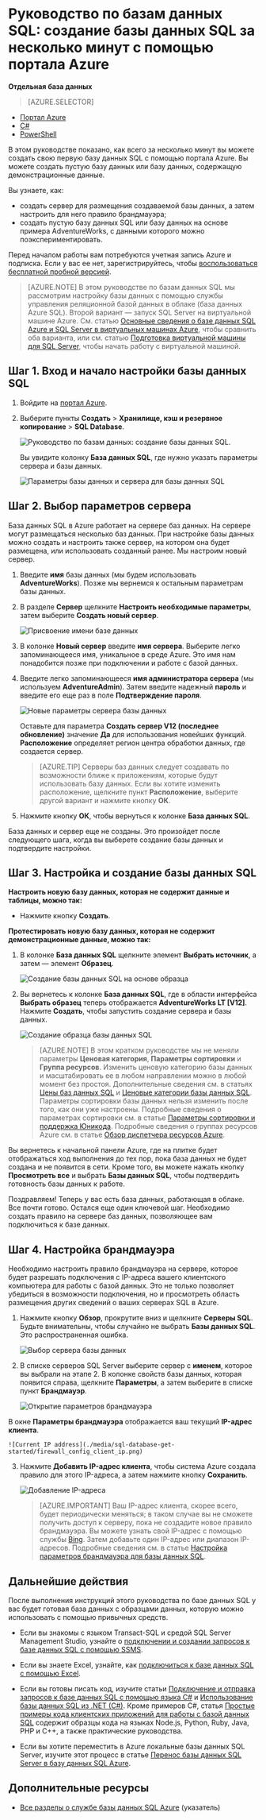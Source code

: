 <properties
	pageTitle="Руководство по базам данных SQL: создание базы данных SQL | Microsoft Azure"
	description="Руководство по базам данных SQL: создание базы данных SQL за несколько минут с помощью портала Azure. Узнайте, как настроить сервер размещения и правило брандмауэра."
	keywords="руководство по базам данных, создание базы данных sql "
	services="sql-database"
	documentationCenter=""
	authors="jeffgoll"
	manager="jeffreyg"
	editor="cgronlun"/>


<tags
	ms.service="sql-database"
	ms.workload="data-management"
	ms.tgt_pltfrm="na"
	ms.devlang="na"
	ms.topic="hero-article"
	ms.date="03/27/2016"
	ms.author="jeffreyg"/>

# Руководство по базам данных SQL: создание базы данных SQL за несколько минут с помощью портала Azure

**Отдельная база данных**

> [AZURE.SELECTOR]
- [Портал Azure](sql-database-get-started.md)
- [C#](sql-database-get-started-csharp.md)
- [PowerShell](sql-database-get-started-powershell.md)

В этом руководстве показано, как всего за несколько минут вы можете создать свою первую базу данных SQL с помощью портала Azure. Вы можете создать пустую базу данных или базу данных, содержащую демонстрационные данные.

Вы узнаете, как:

- создать сервер для размещения создаваемой базы данных, а затем настроить для него правило брандмауэра;
- создать пустую базу данных SQL или базу данных на основе примера AdventureWorks, с данными которого можно поэкспериментировать.

Перед началом работы вам потребуются учетная запись Azure и подписка. Если у вас ее нет, зарегистрируйтесь, чтобы [воспользоваться бесплатной пробной версией](https://azure.microsoft.com/pricing/free-trial/).

> [AZURE.NOTE] В этом руководстве по базам данных SQL мы рассмотрим настройку базы данных с помощью службы управления реляционной базой данных в облаке (база данных Azure SQL). Второй вариант — запуск SQL Server на виртуальной машине Azure. См. статью [Основные сведения о базе данных SQL Azure и SQL Server в виртуальных машинах Azure](data-management-azure-sql-database-and-sql-server-iaas.md), чтобы сравнить оба варианта, или см. статью [Подготовка виртуальной машины для SQL Server](../virtual-machines/virtual-machines-windows-portal-sql-server-provision.md), чтобы начать работу с виртуальной машиной.

## Шаг 1. Вход и начало настройки базы данных SQL
1. Войдите на [портал Azure](https://portal.azure.com/).
2. Выберите пункты **Создать** > **Хранилище, кэш и резервное копирование** > **SQL Database**.

	![Руководство по базам данных: создание базы данных SQL.](./media/sql-database-get-started/create-db.png)

	Вы увидите колонку **База данных SQL**, где нужно указать параметры сервера и базы данных.

	![Параметры базы данных и сервера для базы данных SQL](./media/sql-database-get-started/get-started-dbandserversettings.png)

## Шаг 2. Выбор параметров сервера
База данных SQL в Azure работает на сервере баз данных. На сервере могут размещаться несколько баз данных. При настройке базы данных можно создать и настроить также сервер, на котором она будет размещена, или использовать созданный ранее. Мы настроим новый сервер.

1. Введите **имя** базы данных (мы будем использовать **AdventureWorks**). Позже мы вернемся к остальным параметрам базы данных.
2. В разделе **Сервер** щелкните **Настроить необходимые параметры**, затем выберите **Создать новый сервер**.

	![Присвоение имени базе данных](./media/sql-database-get-started/name-and-newserver.png)

3. В колонке **Новый сервер** введите **имя сервера**. Выберите легко запоминающееся имя, уникальное в среде Azure. Это имя нам понадобится позже при подключении и работе с базой данных.
4. Введите легко запоминающееся **имя администратора сервера** (мы используем **AdventureAdmin**). Затем введите надежный **пароль** и введите его еще раз в поле **Подтверждение пароля**.

	![Новые параметры сервера базы данных](./media/sql-database-get-started/get-started-serversettings.png)

	 Оставьте для параметра **Создать сервер V12 (последнее обновление)** значение **Да** для использования новейших функций. **Расположение** определяет регион центра обработки данных, где создается сервер.

	>[AZURE.TIP] Серверы баз данных следует создавать по возможности ближе к приложениям, которые будут использовать базу данных. Если вы хотите изменить расположение, щелкните пункт **Расположение**, выберите другой вариант и нажмите кнопку **ОК**.

5. Нажмите кнопку **ОК**, чтобы вернуться к колонке **База данных SQL**.

База данных и сервер еще не созданы. Это произойдет после следующего шага, когда вы выберете создание базы данных и подтвердите настройки.

## Шаг 3. Настройка и создание базы данных SQL

**Настроить новую базу данных, которая не содержит данные и таблицы, можно так:**
- Нажмите кнопку **Создать**.

**Протестировать новую базу данных, которая не содержит демонстрационные данные, можно так:**

1. В колонке **База данных SQL** щелкните элемент **Выбрать источник**, а затем — элемент **Образец**.

	![Создание базы данных SQL на основе образца](./media/sql-database-get-started/new-sample-db.png)

2. Вы вернетесь к колонке **База данных SQL**, где в области интерфейса **Выбрать образец** теперь отображается **AdventureWorks LT [V12]**. Нажмите **Создать**, чтобы запустить создание сервера и базы данных.

	![Создание образца базы данных SQL](./media/sql-database-get-started/adworks_create.png)

	>[AZURE.NOTE] В этом кратком руководстве мы не меняли параметры **Ценовая категория**, **Параметры сортировки** и **Группа ресурсов**. Изменить ценовую категорию базы данных и масштабировать ее в любом направлении можно в любой момент без простоя. Дополнительные сведения см. в статьях [Цены баз данных SQL](https://azure.microsoft.com/pricing/details/sql-database/) и [Ценовые категории базы данных SQL](sql-database-service-tiers.md). Параметры сортировки базы данных нельзя изменить после того, как они уже настроены. Подробные сведения о параметрах сортировки см. в статье [Параметры сортировки и поддержка Юникода](https://msdn.microsoft.com/library/ms143726.aspx). Подробные сведения о группах ресурсов Azure см. в статье [Обзор диспетчера ресурсов Azure](resource-group-overview.md).

Вы вернетесь к начальной панели Azure, где на плитке будет отображаться ход выполнения до тех пор, пока база данных не будет создана и не появится в сети. Кроме того, вы можете нажать кнопку **Просмотреть все** и выбрать **Базы данных SQL**, чтобы подтвердить готовность базы данных к работе.

Поздравляем! Теперь у вас есть база данных, работающая в облаке. Все почти готово. Остался еще один ключевой шаг. Необходимо создать правило на сервере баз данных, позволяющее вам подключиться к базе данных.

## Шаг 4. Настройка брандмауэра

Необходимо настроить правило брандмауэра на сервере, которое будет разрешать подключения с IP-адреса вашего клиентского компьютера для работы с базой данных. Это не только позволяет убедиться в возможности подключения, но и просмотреть область размещения других сведений о ваших серверах SQL в Azure.

1. Нажмите кнопку **Обзор**, прокрутите вниз и щелкните **Серверы SQL**. Будьте внимательны, чтобы случайно не выбрать **Базы данных SQL**. Это распространенная ошибка.

	![Выбор сервера базы данных](./media/sql-database-get-started/browse_dbservers.png)

2. В списке серверов SQL Server выберите сервер с **именем**, которое вы выбрали на этапе 2. В колонке свойств базы данных, которая появится справа, щелкните **Параметры**, а затем выберите в списке пункт **Брандмауэр**.

	![Открытие параметров брандмауэра](./media/sql-database-get-started/db_settings.png)

  В окне **Параметры брандмауэра** отображается ваш текущий **IP-адрес клиента**.

	![Current IP address](./media/sql-database-get-started/firewall_config_client_ip.png)

3. Нажмите **Добавить IP-адрес клиента**, чтобы система Azure создала правило для этого IP-адреса, а затем нажмите кнопку **Сохранить**.

	![Добавление IP-адреса](./media/sql-database-get-started/firewall_config_new_rule.png)

	>[AZURE.IMPORTANT] Ваш IP-адрес клиента, скорее всего, будет периодически меняться; в таком случае вы не сможете получить доступ к серверу, пока не создадите новое правило брандмауэра. Вы можете узнать свой IP-адрес с помощью службы [Bing](http://www.bing.com/search?q=my%20ip%20address). Затем добавьте один IP-адрес или диапазон IP-адресов. Подробные сведения см. в статье [Настройка параметров брандмауэра для базы данных SQL](sql-database-configure-firewall-settings.md).

## Дальнейшие действия
После выполнения инструкций этого руководства по базе данных SQL у вас будет готовая база данных с образцами данных, которую можно использовать с помощью привычных средств.

- Если вы знакомы с языком Transact-SQL и средой SQL Server Management Studio, узнайте о [подключении и создании запросов к базе данных SQL с помощью SSMS](sql-database-connect-query-ssms.md).

- Если вы знаете Excel, узнайте, как [подключиться к базе данных SQL с помощью Excel](sql-database-connect-excel.md).

- Если вы готовы писать код, изучите статьи [Подключение и отправка запросов к базе данных SQL с помощью языка C#](sql-database-connect-query.md) и [Использование базы данных SQL из .NET (C#)](sql-database-develop-dotnet-simple.md). Кроме примеров C#, статья [Простые примеры кода клиентских приложений для работы с базой данных SQL](sql-database-develop-quick-start-client-code-samples.md) содержит образцы кода на языках Node.js, Python, Ruby, Java, PHP и C++, а также практические руководства.

- Если вы хотите переместить в Azure локальные базы данных SQL Server, изучите этот процесс в статье [Перенос базы данных SQL Server в базу данных SQL Azure](sql-database-cloud-migrate.md).


## Дополнительные ресурсы

- [Все разделы о службе базы данных SQL Azure](sql-database-index-all-articles.md) (указатель)

<!---HONumber=AcomDC_0406_2016-->